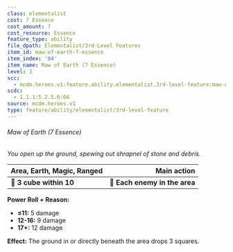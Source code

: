 ```yaml
---
class: elementalist
cost: 7 Essence
cost_amount: 7
cost_resource: Essence
feature_type: ability
file_dpath: Elementalist/3rd-Level Features
item_id: maw-of-earth-7-essence
item_index: '04'
item_name: Maw of Earth (7 Essence)
level: 3
scc:
  - mcdm.heroes.v1:feature.ability.elementalist.3rd-level-feature:maw-of-earth-7-essence
scdc:
  - 1.1.1:5.2.5.6:04
source: mcdm.heroes.v1
type: feature/ability/elementalist/3rd-level-feature
---
```


###### Maw of Earth (7 Essence)

*You open up the ground, spewing out shrapnel of stone and debris.*

| **Area, Earth, Magic, Ranged** |               **Main action** |
| ------------------------------ | ----------------------------: |
| **📏 3 cube within 10**        | **🎯 Each enemy in the area** |

**Power Roll + Reason:**

- **≤11:** 5 damage
- **12-16:** 9 damage
- **17+:** 12 damage

**Effect:** The ground in or directly beneath the area drops 3 squares.
